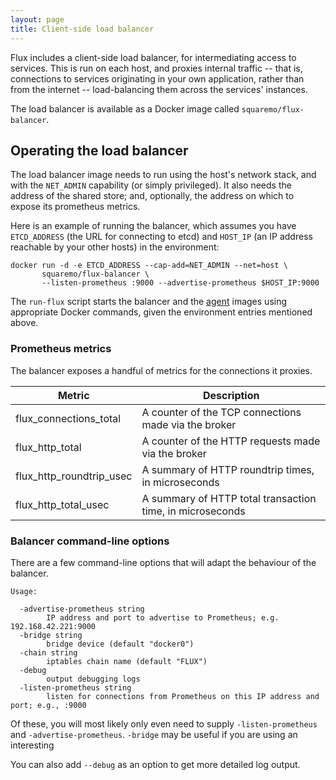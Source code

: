 ```yaml
---
layout: page
title: Client-side load balancer
---
```


Flux includes a client-side load balancer, for intermediating access
to services. This is run on each host, and proxies internal traffic --
that is, connections to services originating in your own application,
rather than from the internet -- load-balancing them across the
services' instances.

The load balancer is available as a Docker image called
`squaremo/flux-balancer`.

## Operating the load balancer

The load balancer image needs to run using the host's network stack,
and with the `NET_ADMIN` capability (or simply privileged). It also
needs the address of the shared store; and, optionally, the address on
which to expose its prometheus metrics.

Here is an example of running the balancer, which assumes you have
`ETCD_ADDRESS` (the URL for connecting to etcd) and `HOST_IP` (an IP
address reachable by your other hosts) in the environment:

```
docker run -d -e ETCD_ADDRESS --cap-add=NET_ADMIN --net=host \
       squaremo/flux-balancer \
       --listen-prometheus :9000 --advertise-prometheus $HOST_IP:9000
```

The `run-flux` script starts the balancer and the [agent](/agent/)
images using appropriate Docker commands, given the environment
entries mentioned above.

### Prometheus metrics

The balancer exposes a handful of metrics for the connections it
proxies.

| Metric | Description |
|--------|-------------|
| flux_connections_total | A counter of the TCP connections made via the broker |
| flux_http_total | A counter of the HTTP requests made via the broker |
| flux_http_roundtrip_usec | A summary of HTTP roundtrip times, in microseconds |
| flux_http_total_usec | A summary of HTTP total transaction time, in microseconds |

### Balancer command-line options

There are a few command-line options that will adapt the behaviour of
the balancer.

```
Usage:

  -advertise-prometheus string
    	IP address and port to advertise to Prometheus; e.g. 192.168.42.221:9000
  -bridge string
    	bridge device (default "docker0")
  -chain string
    	iptables chain name (default "FLUX")
  -debug
    	output debugging logs
  -listen-prometheus string
    	listen for connections from Prometheus on this IP address and port; e.g., :9000
```

Of these, you will most likely only even need to supply `-listen-prometheus` and `-advertise-prometheus`. `-bridge` may be useful if you are using an interesting 

You can also add `--debug` as an option to get more detailed log
output.

